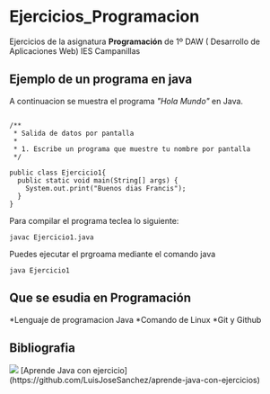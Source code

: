 # Ejercicios_Programacion
Ejercicios de la asignatura **Programación** de 1º DAW ( Desarrollo de Aplicaciones Web) IES Campanillas

## Ejemplo de un programa en java

A continuacion se muestra el programa *"Hola Mundo"* en Java.

```

/**
 * Salida de datos por pantalla
 *
 * 1. Escribe un programa que muestre tu nombre por pantalla
 */

public class Ejercicio1{
  public static void main(String[] args) {
    System.out.print("Buenos dias Francis");
  }
}

```
Para compilar el programa teclea lo siguiente:

```
javac Ejercicio1.java

```
Puedes ejecutar el prgroama mediante el comando java
```console
java Ejercicio1
```

## Que se esudia en Programación

*Lenguaje de programacion Java
*Comando de Linux
*Git y Github

## Bibliografia

<img src="Imágenes/java-jpg">
[Aprende Java con ejercicio](https://github.com/LuisJoseSanchez/aprende-java-con-ejercicios)
